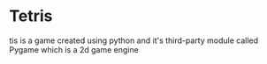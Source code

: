 # Tetris

tis is a game created using python and it's third-party module called Pygame which is a 2d game engine
